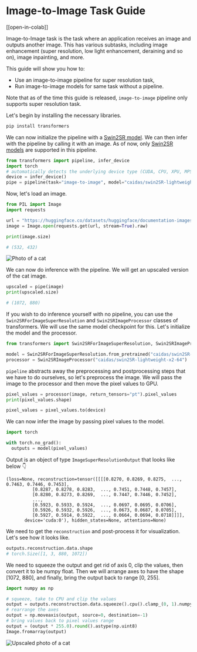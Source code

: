 <!--Copyright 2023 The HuggingFace Team. All rights reserved.

Licensed under the Apache License, Version 2.0 (the "License"); you may not use this file except in compliance with
the License. You may obtain a copy of the License at

http://www.apache.org/licenses/LICENSE-2.0

Unless required by applicable law or agreed to in writing, software distributed under the License is distributed on
an "AS IS" BASIS, WITHOUT WARRANTIES OR CONDITIONS OF ANY KIND, either express or implied. See the License for the
specific language governing permissions and limitations under the License.

⚠️ Note that this file is in Markdown but contain specific syntax for our doc-builder (similar to MDX) that may not be
rendered properly in your Markdown viewer.

-->

# Image-to-Image Task Guide

[[open-in-colab]]

Image-to-Image task is the task where an application receives an image and outputs another image. This has various subtasks, including image enhancement (super resolution, low light enhancement, deraining and so on), image inpainting, and more.

This guide will show you how to:

- Use an image-to-image pipeline for super resolution task,
- Run image-to-image models for same task without a pipeline.

Note that as of the time this guide is released, `image-to-image` pipeline only supports super resolution task.

Let's begin by installing the necessary libraries.

```bash
pip install transformers
```

We can now initialize the pipeline with a [Swin2SR model](https://huggingface.co/caidas/swin2SR-lightweight-x2-64). We can then infer with the pipeline by calling it with an image. As of now, only [Swin2SR models](https://huggingface.co/models?sort=trending&search=swin2sr) are supported in this pipeline.

```python
from transformers import pipeline, infer_device
import torch
# automatically detects the underlying device type (CUDA, CPU, XPU, MPS, etc.)
device = infer_device()
pipe = pipeline(task="image-to-image", model="caidas/swin2SR-lightweight-x2-64", device=device)
```

Now, let's load an image.

```python
from PIL import Image
import requests

url = "https://huggingface.co/datasets/huggingface/documentation-images/resolve/main/transformers/tasks/cat.jpg"
image = Image.open(requests.get(url, stream=True).raw)

print(image.size)
```

```bash
# (532, 432)
```

<div class="flex justify-center">
     <img src="https://huggingface.co/datasets/huggingface/documentation-images/resolve/main/transformers/tasks/cat.jpg" alt="Photo of a cat"/>
</div>

We can now do inference with the pipeline. We will get an upscaled version of the cat image.

```python
upscaled = pipe(image)
print(upscaled.size)
```

```bash
# (1072, 880)
```

If you wish to do inference yourself with no pipeline, you can use the `Swin2SRForImageSuperResolution` and `Swin2SRImageProcessor` classes of transformers. We will use the same model checkpoint for this. Let's initialize the model and the processor.

```python
from transformers import Swin2SRForImageSuperResolution, Swin2SRImageProcessor 

model = Swin2SRForImageSuperResolution.from_pretrained("caidas/swin2SR-lightweight-x2-64").to(device)
processor = Swin2SRImageProcessor("caidas/swin2SR-lightweight-x2-64")
```

`pipeline` abstracts away the preprocessing and postprocessing steps that we have to do ourselves, so let's preprocess the image. We will pass the image to the processor and then move the pixel values to GPU.

```python
pixel_values = processor(image, return_tensors="pt").pixel_values
print(pixel_values.shape)

pixel_values = pixel_values.to(device)
```

We can now infer the image by passing pixel values to the model.

```python
import torch

with torch.no_grad():
  outputs = model(pixel_values)
```

Output is an object of type `ImageSuperResolutionOutput` that looks like below 👇

```text
(loss=None, reconstruction=tensor([[[[0.8270, 0.8269, 0.8275,  ..., 0.7463, 0.7446, 0.7453],
          [0.8287, 0.8278, 0.8283,  ..., 0.7451, 0.7448, 0.7457],
          [0.8280, 0.8273, 0.8269,  ..., 0.7447, 0.7446, 0.7452],
          ...,
          [0.5923, 0.5933, 0.5924,  ..., 0.0697, 0.0695, 0.0706],
          [0.5926, 0.5932, 0.5926,  ..., 0.0673, 0.0687, 0.0705],
          [0.5927, 0.5914, 0.5922,  ..., 0.0664, 0.0694, 0.0718]]]],
       device='cuda:0'), hidden_states=None, attentions=None)
```

We need to get the `reconstruction` and post-process it for visualization. Let's see how it looks like.

```python
outputs.reconstruction.data.shape
# torch.Size([1, 3, 880, 1072])
```

We need to squeeze the output and get rid of axis 0, clip the values, then convert it to be numpy float. Then we will arrange axes to have the shape [1072, 880], and finally, bring the output back to range [0, 255].

```python
import numpy as np

# squeeze, take to CPU and clip the values
output = outputs.reconstruction.data.squeeze().cpu().clamp_(0, 1).numpy()
# rearrange the axes
output = np.moveaxis(output, source=0, destination=-1)
# bring values back to pixel values range
output = (output * 255.0).round().astype(np.uint8)
Image.fromarray(output)
```

<div class="flex justify-center">
     <img src="https://huggingface.co/datasets/huggingface/documentation-images/resolve/main/transformers/tasks/cat_upscaled.png" alt="Upscaled photo of a cat"/>
</div>
